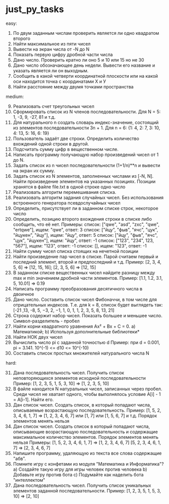# just_py_tasks

easy:
1. По двум заданным числам проверить является ли одно квадратом второго
2. Найти максимальное из пяти чисел
3. Вывести на экран числа от -N до N
4. Показать первую цифру дробной части числа
5. Дано число. Проверить кратно ли оно 5 и 10 или 15 но не 30
6. Дано число обозначающее день недели. Вывести его название и указать является ли он выходным.
7. Сообщить в какой четверти координатной плоскости или на какой оси находится точка с координатами Х и У
8. Найти расстояние между двумя точками пространства

medium:

9. Реализовать счет треугольных чисел
10. Сформировать список из  N членов последовательности. Для N = 5: 1, -3, 9, -27, 81 и т.д.
11. Для натурального n создать словарь индекс-значение, состоящий из элементов последовательности 3n + 1.
    Для n = 6: {1: 4, 2: 7, 3: 10, 4: 13, 5: 16, 6: 19}
12. Пользователь задаёт две строки. Определить количество вхождений одной строки в другой.
13. Подсчитать сумму цифр в вещественном числе.
14. Написать программу получающую набор произведений чисел от 1 до N.
15. Задать список из n чисел последовательности (1+1/n)**n и вывести на экран их сумму.
16. Задать список из N элементов, заполненных числами из [-N, N]. Найти произведение элементов на указанных позициях.
    Позиции хранятся в файле file.txt в одной строке одно число
17. Реализовать алгоритм перемешивания списка.
18. Реализовать алгоритм задания случайных чисел. Без использования встроенного генератора псевдослучайных чисел
19. Определить, присутствует ли в заданном списке строк, некоторое число
20. Определить, позицию второго вхождения строки в списке либо сообщить, что её нет.
       Примеры:
           список: ["qwe", "asd", "zxc", "qwe", "ertqwe"], ищем: "qwe", ответ: 3
           список: ["йцу", "фыв", "ячс", "цук", "йцукен", "йцу"], ищем: "йцу", ответ: 5
           список: ["йцу", "фыв", "ячс", "цук", "йцукен"], ищем: "йцу", ответ: -1
           список: ["123", "234", 123, "567"], ищем: "123", ответ: -1
           список: [], ищем: "123", ответ: -1
21. Найти сумму чисел списка стоящих на нечетной позиции
22. Найти произведение пар чисел в списке. Парой считаем первый и последний элемент, второй и предпоследний и т.д.
    Пример: [2, 3, 4, 5, 6] => [12, 15, 16]; [2, 3, 5, 6] => [12, 15]
23. В заданном списке вещественных чисел найдите разницу между max и min значением дробной части элементов.
    Пример: [1.1, 1.2, 3.1, 5, 10.01] => 0.19
24. Написать программу преобразования десятичного числа в двоичное
25. Дано число. Составить список чисел Фибоначчи, в том числе для отрицательных индексов.
    Т.е. для k = 8, список будет выглядеть так: [-21 ,13, -8, 5, −3,  2, −1,  1, 0, 1, 1, 2, 3, 5, 8, 13, 21]
26. Строка содержит набор чисел. Показать большее и меньшее число. Символ-разделитель - пробел
27. Найти корни квадратного уравнения Ax² + Bx + C = 0.
    a) Математикой;
    b) Используя дополнительные библиотеки*
28. Найти НОК двух чисел
29. Вычислить число pi c заданной точностью d
    Пример: при d = 0.001, pi = 3.141. 10^(-1) <= d10 <= 10^(-10)
30. Составить список простых множителей натурального числа N

hard:

31. Дана последовательность чисел. Получить список неповторяющихся элементов исходной последовательности
    Пример: [1, 2, 3, 5, 1, 5, 3, 10] => [1, 2, 3, 5, 10]
32. В файле находится N натуральных чисел, записанных через пробел. Среди чисел не хватает одного,
    чтобы выполнялось условие A[i] - 1 = A[i-1]. Найти его.
33. Дан список чисел. Создать список, в который попадают числа, описываемые возрастающую последовательность.
    Пример: [1, 5, 2, 3, 4, 6, 1, 7] => [1, 2, 3, 4, 6, 7] или [1, 7] или [1, 5, 6, 7] и т.д.
    Порядок элементов менять нельзя
34. Дан список чисел. Создать список в который попадают числа, описывающие возрастающую последовательность и содержащие
    максимальное количество элементов. Порядок элементов менять нельзя
    Примеры: [1, 5, 2, 3, 4, 6, 1, 7] => [1, 2, 3, 4, 6, 7]
             [5, 2, 3, 4, 6, 1, 7]    => [2, 3, 4, 6, 7]
35. Напишите программу, удаляющую из текста все слова содержащие "абв".
36. Помните игру с конфетами из модуля "Математика и Информатика"?
    a) Создайте такую игру для игры человек против человека
    b) Добавьте игру против бота
    c) Подумайте как наделить бота "интеллектом"
37. Дана последовательность чисел. Получить список уникальных элементов заданной последовательности.
    Пример: [1, 2, 3, 5, 1, 5, 3, 10] => [2, 10]
